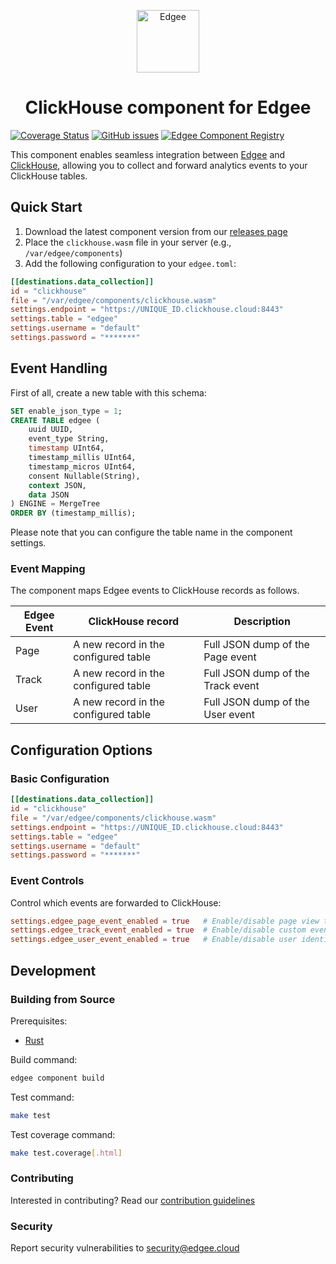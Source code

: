 <div align="center">
<p align="center">
  <a href="https://www.edgee.cloud">
    <picture>
      <source media="(prefers-color-scheme: dark)" srcset="https://cdn.edgee.cloud/img/component-dark.svg">
      <img src="https://cdn.edgee.cloud/img/component.svg" height="100" alt="Edgee">
    </picture>
  </a>
</p>
</div>

<h1 align="center">ClickHouse component for Edgee</h1>

[![Coverage Status](https://coveralls.io/repos/github/edgee-cloud/clickhouse-component/badge.svg)](https://coveralls.io/github/edgee-cloud/clickhouse-component)
[![GitHub issues](https://img.shields.io/github/issues/edgee-cloud/clickhouse-component.svg)](https://github.com/edgee-cloud/clickhouse-component/issues)
[![Edgee Component Registry](https://img.shields.io/badge/Edgee_Component_Registry-Public-green.svg)](https://www.edgee.cloud/edgee/clickhouse)


This component enables seamless integration between [Edgee](https://www.edgee.cloud) and [ClickHouse](https://clickhouse.com), allowing you to collect and forward analytics events to your ClickHouse tables.


## Quick Start

1. Download the latest component version from our [releases page](../../releases)
2. Place the `clickhouse.wasm` file in your server (e.g., `/var/edgee/components`)
3. Add the following configuration to your `edgee.toml`:

```toml
[[destinations.data_collection]]
id = "clickhouse"
file = "/var/edgee/components/clickhouse.wasm"
settings.endpoint = "https://UNIQUE_ID.clickhouse.cloud:8443"
settings.table = "edgee"
settings.username = "default"
settings.password = "*******"
```


## Event Handling

First of all, create a new table with this schema:

```sql
SET enable_json_type = 1;
CREATE TABLE edgee (
    uuid UUID,
    event_type String,
    timestamp UInt64,
    timestamp_millis UInt64,
    timestamp_micros UInt64,
    consent Nullable(String),
    context JSON,
    data JSON
) ENGINE = MergeTree
ORDER BY (timestamp_millis);
```

Please note that you can configure the table name in the component settings.

### Event Mapping
The component maps Edgee events to ClickHouse records as follows.

| Edgee Event | ClickHouse record | Description |
|-------------|----------------|-------------|
| Page        | A new record in the configured table | Full JSON dump of the Page event |
| Track       | A new record in the configured table | Full JSON dump of the Track event |
| User        | A new record in the configured table | Full JSON dump of the User event |


## Configuration Options

### Basic Configuration
```toml
[[destinations.data_collection]]
id = "clickhouse"
file = "/var/edgee/components/clickhouse.wasm"
settings.endpoint = "https://UNIQUE_ID.clickhouse.cloud:8443"
settings.table = "edgee"
settings.username = "default"
settings.password = "*******"
```


### Event Controls
Control which events are forwarded to ClickHouse:
```toml
settings.edgee_page_event_enabled = true   # Enable/disable page view tracking
settings.edgee_track_event_enabled = true  # Enable/disable custom event tracking
settings.edgee_user_event_enabled = true   # Enable/disable user identification
```


## Development

### Building from Source
Prerequisites:
- [Rust](https://www.rust-lang.org/tools/install)

Build command:
```bash
edgee component build
```

Test command:
```bash
make test
```

Test coverage command:
```bash
make test.coverage[.html]
```

### Contributing
Interested in contributing? Read our [contribution guidelines](./CONTRIBUTING.md)

### Security
Report security vulnerabilities to [security@edgee.cloud](mailto:security@edgee.cloud)
